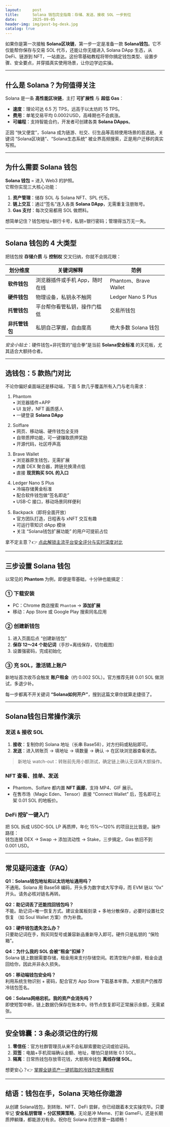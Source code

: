 ```yaml
---
layout:     post
title:      Solana 钱包完全指南：存储、发送、接收 SOL 一步到位
date:       2025-09-05
header-img: img/post-bg-desk.jpg
catalog: true
---
```


如果你是第一次接触 **Solana区块链**，第一步一定是准备一款 **Solana钱包**。它不仅能帮你保存与交易 SOL 代币，还能让你无缝进入 Solana DApp 生态，从 DeFi、链游到 NFT，一站直达。这份零基础教程将带你搞定钱包类型、设置步骤、安全要点，并穿插真实使用场景，让你边学边实操。

---

## 什么是 Solana？为何值得关注

Solana 是一条 **高性能区块链**，主打 **可扩展性** 与 **超低 Gas**：

- **速度**：理论可达 6.5 万 TPS，远高于以太坊的 15 TPS。  
- **费用**：单笔交易平均 0.0002 USD，高峰期也不会疯涨。  
- **可编程**：支持智能合约，开发者可创建各类 **Solana DApps**。  

正因 “快又便宜”，Solana 成为链游、社交、衍生品等高频使用场景的首选链。关键词 “Solana区块链”、“Solana生态系统” 被业界高频搜索，正是用户迁移的真实写照。

---

## 为什么需要 Solana 钱包

**Solana 钱包** = 进入 Web3 的护照。  
它帮你实现三大核心功能：

1. **资产管理**：储存 SOL 与 Solana NFT、SPL 代币。  
2. **链上交互**：通过“签名”连入各类 **Solana DApp**，无需重复注册账号。  
3. **Gas 支付**：每次交易都用 SOL 做燃料。  

想简单记住？钱包地址=银行卡号，私钥=银行密码；管理得当万无一失。

---

## Solana 钱包的 4 大类型

把钱包按 **存储介质** 与 **控制权** 交叉归纳，你就不会挑花眼：

| 划分维度 | 关键词解释 | 范例 |
|---|---|---|
| **软件钱包** | 浏览器插件或手机 App，随时在线 | Phantom、Brave Wallet |
| **硬件钱包** | 物理设备，私钥永不触网 | Ledger Nano S Plus |
| **托管钱包** | 平台帮你看管私钥，操作门槛低 | 交易所钱包 |
| **非托管钱包** | 私钥自己掌握，自由度高 | 绝大多数 Solana 钱包 |

*安全小贴士*：硬件钱包+非托管的“组合拳”是当前 **Solana安全标准** 的天花板，尤其适合大额持仓者。

---

## 选钱包：5 款热门对比

不论你偏好桌面端还是移动端，下面 5 款几乎覆盖所有入门与老鸟需求：

1. Phantom  
   • 浏览器插件+APP  
   • UI 友好，NFT 画质感人  
   • 一键登录 **Solana DApp**

2. Solflare  
   • 网页、移动端、硬件钱包全支持  
   • 自带质押功能，可一键赚取质押奖励  
   • 开源代码，社区呼声高

3. Brave Wallet  
   • 浏览器原生钱包，无需扩展  
   • 内置 DEX 聚合器，跨链兑换滑点低  
   • 直接 **现货购买 SOL 的入口**

4. Ledger Nano S Plus  
   • 冷端存储黄金标准  
   • 配合软件钱包做“签名即走”  
   • USB-C 接口，移动场景同样便利

5. Backpack（即将全面开放）  
   • 官方团队打造，日程表与 xNFT 交互有趣  
   • 可运行零知识 dApp 模块  
   • 关注 “Solana钱包扩展功能” 的用户可提前占位

拿不定主意？👉 [点此解锁主流平台安全评分与实时深度对比](https://okxdog.com/) 

---

## 三步设置 Solana 钱包

以常见的 **Phantom** 为例，即便是零基础，十分钟也能搞定：

### ① 下载安装

- PC：Chrome 商店搜索 `Phantom` → **添加扩展**  
- 移动：App Store 或 Google Play 搜索同名应用

### ② 创建新钱包

1. 进入页面后点 “创建新钱包”  
2. **保存 12～24 个助记词**（手抄+离线保存，切勿截图）  
3. 设置强密码，完成初始化

### ③ 充 SOL，激活链上账户

新地址首次收币会触发 **账户租金**（约 0.002 SOL）。官方推荐先转 0.01 SOL 做测试，多退少补。

每一步都离不开关键词 **“Solana如何开户”**，搜到这篇文章你就算走捷径了。

---

## Solana钱包日常操作演示

### 发送 & 接收 SOL

1. **接收**：复制你的 Solana 地址（长串 Base58），对方扫码或粘贴即可。  
2. **发送**：进入转账页 → 填地址 → 填数量 → 确认 → 在区块浏览器查看状态。

> 新地址 watch-out：转账前先用小额测试，确定链上确认无误再大额操作。

### NFT 查看、挂单、发送

- Phantom、Solfare 都内置 **NFT 画廊**，支持 MP4、GIF 展示。  
- 在售市场（Magic Eden、Tensor）直接 “Connect Wallet” 后，签名即可上架 0.01 SOL 的地板价。

### DeFi 挖矿一键入门

把 SOL 拆成 USDC-SOL LP 再质押，年化 15%～120% 的项目比比皆是。操作路径：  
钱包连接 DEX → Swap → 添加流动性 → Stake，三步搞定，Gas 依旧不到 0.001 USD。

---

## 常见疑问速查（FAQ）

**Q1：Solana钱包地址和以太坊地址通用吗？**  
不通用。Solana 用 Base58 编码，开头多为数字或大写字母，而 EVM 链以 “0x” 开头。请务必核对链名再转。

**Q2：助记词丢了还能找回钱包吗？**  
不能。助记词=唯一恢复方式。建议金属板刻录 + 多地分散保存，必要时设置社交恢复 （如 Soul Wallet 方案）作为补救。

**Q3：硬件钱包遗失怎么办？**  
只要助记词在手，购买同型号或兼容新品重新导入即可。硬件只是私钥的 “保险箱”。

**Q4：为什么我的 SOL 会被“租金”扣掉？**  
Solana 链上数据需要存储，租金用来支付存储空间。若清空账户余额，租金会退回给你，因此并非永久损失。

**Q5：移动端钱包安全吗？**  
利用系统生物识别 + 密码，配合官方 App Store 下载基本牢靠。大额资产仍推荐冷钱包签名。

**Q6：Solana网络宕机，我的资产会消失吗？**  
即使短暂中断，链上数据仍保存在账本中。待节点恢复即可正常展示余额，无需紧张。

---

## 安全锦囊：3 条必须记住的行规

1. **零信任**：官方社群管理员从来不会私聊索要助记词或验证码。  
2. **双签**：电脑+手机双端确认金额、地址，哪怕只是转账 0.1 SOL。  
3. **隔离**：日常热钱包存放零花钱，大额用冷钱包 **离线存储 SOL**。

想更安心？👉 [掌握全链资产一键抓取的冷钱包使用教程](https://okxdog.com/) 

---

## 结语：钱包在手，Solana 天地任你遨游

从创建 Solana钱包，到转账、NFT、DeFi 尝鲜，你已经跟着本文实操完毕。只要牢记 **安全私钥管理** + **分区预算策略**，无论是冲 Meme、打新 GameFi，还是长期质押躺赚，都能游刃有余。祝你在 Solana 的世界里一路顺畅！